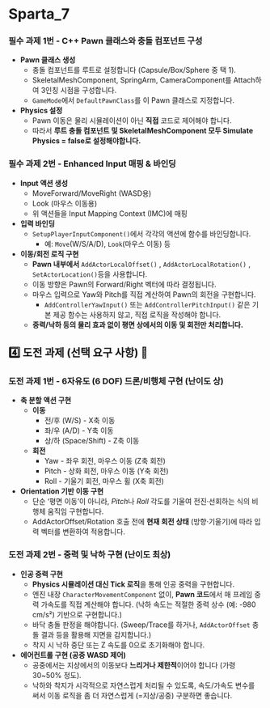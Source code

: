 # Sparta_7
### **필수 과제 1번 - C++ Pawn 클래스와 충돌 컴포넌트 구성**

- **Pawn 클래스 생성**
    - 충돌 컴포넌트를 루트로 설정합니다 (Capsule/Box/Sphere 중 택 1).
    - SkeletalMeshComponent, SpringArm, CameraComponent를 Attach하여 3인칭 시점을 구성합니다.
    - `GameMode`에서 `DefaultPawnClass`를 이 Pawn 클래스로 지정합니다.
- **Physics 설정**
    - Pawn 이동은 물리 시뮬레이션이 아닌 **직접** 코드로 제어해야 합니다.
    - 따라서 **루트 충돌 컴포넌트 및 SkeletalMeshComponent 모두 Simulate Physics = false로 설정해야합니다.**

### **필수 과제 2번 - Enhanced Input 매핑 & 바인딩**

- **Input 액션 생성**
    - MoveForward/MoveRight (WASD용)
    - Look (마우스 이동용)
    - 위 액션들을 Input Mapping Context (IMC)에 매핑
- **입력 바인딩**
    - `SetupPlayerInputComponent()`에서 각각의 액션에 함수를 바인딩합니다.
        - 예: `Move`(W/S/A/D), `Look`(마우스 이동) 등
- **이동/회전 로직 구현**
    - **Pawn 내부에서** `AddActorLocalOffset()` , `AddActorLocalRotation()` , `SetActorLocation()`등을 사용합니다.
    - 이동 방향은 Pawn의 Forward/Right 벡터에 따라 결정됩니다.
    - 마우스 입력으로 Yaw와 Pitch를 직접 계산하여 Pawn의 회전을 구현합니다.
        - `AddControllerYawInput()` 또는 `AddControllerPitchInput()` 같은 기본 제공 함수는 사용하지 않고, 직접 로직을 작성해야 합니다.
    - **중력/낙하 등의 물리 효과 없이 평면 상에서의 이동 및 회전만 처리합니다.**

## 4️⃣ 도전 과제 (선택 요구 사항) 🦅

### **도전 과제 1번 - 6자유도 (6 DOF) 드론/비행체 구현 (난이도 상)**
- **축 분할 액션 구현**
    - **이동**
        - 전/후 (W/S) - X축 이동
        - 좌/우 (A/D) - Y축 이동
        - 상/하 (Space/Shift) - Z축 이동
    - **회전**
        - Yaw - 좌우 회전, 마우스 이동 (Z축 회전)
        - Pitch - 상화 회전, 마우스 이동 (Y축 회전)
        - Roll - 기울기 회전, 마우스 휠 (X축 회전)
- **Orientation 기반 이동 구현**
    - 단순 ‘평면 이동’이 아니라, *Pitch*나 *Roll* 각도를 기울여 전진·선회하는 식의 비행체 움직임 구현합니다.
    - AddActorOffset/Rotation 호출 전에 **현재 회전 상태** (방향·기울기)에 따라 입력 벡터를 변환하여 적용합니다.

### **도전 과제 2번 - 중력 및 낙하 구현 (난이도 최상)**

- **인공 중력 구현**
    - **Physics 시뮬레이션 대신 Tick 로직**을 통해 인공 중력을 구현합니다.
    - 엔진 내장 `CharacterMovementComponent` 없이, **Pawn 코드**에서 매 프레임 중력 가속도를 직접 계산해야 합니다. (낙하 속도는 적절한 중력 상수 (예: -980 cm/s²) 기반으로 구현합니다.)
    - 바닥 충돌 판정을 해야합니다. (Sweep/Trace를 하거나, `AddActorOffset` 충돌 결과 등을 활용해 지면을 감지합니다.)
    - 착지 시 낙하 중단 또는 Z 속도를 0으로 초기화해야 합니다.
- **에어컨트롤 구현 (공중 WASD 제어)**
    - 공중에서는 지상에서의 이동보다 **느리거나 제한적**이어야 합니다 (가령 30~50% 정도).
    - 낙하와 착지가 시각적으로 자연스럽게 처리될 수 있도록, 속도/가속도 변수를 써서 이동 로직을 좀 더 자연스럽게 (=지상/공중) 구분하면 좋습니다.
